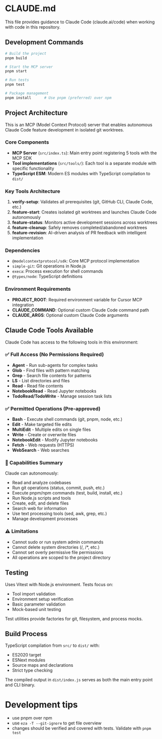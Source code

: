 # CLAUDE.md

This file provides guidance to Claude Code (claude.ai/code) when working with code in this repository.

## Development Commands

```bash
# Build the project
pnpm build

# Start the MCP server
pnpm start

# Run tests
pnpm test

# Package management
pnpm install      # Use pnpm (preferred) over npm
```

## Project Architecture

This is an MCP (Model Context Protocol) server that enables autonomous Claude Code feature development in isolated git worktrees.

### Core Components

- **MCP Server** (`src/index.ts`): Main entry point registering 5 tools with the MCP SDK
- **Tool implementations** (`src/tools/`): Each tool is a separate module with specific functionality
- **TypeScript ESM**: Modern ES modules with TypeScript compilation to `dist/`

### Key Tools Architecture

1. **verify-setup**: Validates all prerequisites (git, GitHub CLI, Claude Code, etc.)
2. **feature-start**: Creates isolated git worktrees and launches Claude Code autonomously
3. **feature-status**: Monitors active development sessions across worktrees
4. **feature-cleanup**: Safely removes completed/abandoned worktrees
5. **feature-revision**: AI-driven analysis of PR feedback with intelligent implementation

### Dependencies

- `@modelcontextprotocol/sdk`: Core MCP protocol implementation
- `simple-git`: Git operations in Node.js
- `execa`: Process execution for shell commands
- `@types/node`: TypeScript definitions

### Environment Requirements

- **PROJECT_ROOT**: Required environment variable for Cursor MCP integration
- **CLAUDE_COMMAND**: Optional custom Claude Code command path 
- **CLAUDE_ARGS**: Optional custom Claude Code arguments

## Claude Code Tools Available

Claude Code has access to the following tools in this environment:

### ✅ Full Access (No Permissions Required)
- **Agent** - Run sub-agents for complex tasks
- **Glob** - Find files with pattern matching  
- **Grep** - Search file contents for patterns
- **LS** - List directories and files
- **Read** - Read file contents
- **NotebookRead** - Read Jupyter notebooks
- **TodoRead/TodoWrite** - Manage session task lists

### ✅ Permitted Operations (Pre-approved)
- **Bash** - Execute shell commands (git, pnpm, node, etc.)
- **Edit** - Make targeted file edits
- **MultiEdit** - Multiple edits on single files
- **Write** - Create or overwrite files
- **NotebookEdit** - Modify Jupyter notebooks
- **Fetch** - Web requests (HTTPS)
- **WebSearch** - Web searches

### 🎯 Capabilities Summary
Claude can autonomously:
- Read and analyze codebases
- Run git operations (status, commit, push, etc.)
- Execute pnpm/npm commands (test, build, install, etc.)
- Run Node.js scripts and tools
- Create, edit, and delete files
- Search web for information
- Use text processing tools (sed, awk, grep, etc.)
- Manage development processes

### ⚠️ Limitations
- Cannot sudo or run system admin commands
- Cannot delete system directories (/, /*, etc.)
- Cannot set overly permissive file permissions
- All operations are scoped to the project directory

## Testing

Uses Vitest with Node.js environment. Tests focus on:
- Tool import validation
- Environment setup verification
- Basic parameter validation
- Mock-based unit testing

Test utilities provide factories for git, filesystem, and process mocks.

## Build Process

TypeScript compilation from `src/` to `dist/` with:
- ES2020 target
- ESNext modules
- Source maps and declarations
- Strict type checking

The compiled output in `dist/index.js` serves as both the main entry point and CLI binary.


# Development tips
- use pnpm over npm
- use `eza -T --git-ignore` to get file overview
- changes should be verified and covered with tests. Validate with `pnpm test`